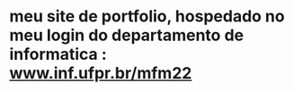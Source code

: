 # meu site de portfolio, hospedado no meu login do departamento de informatica : www.inf.ufpr.br/mfm22
